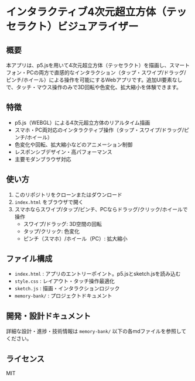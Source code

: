 # インタラクティブ4次元超立方体（テッセラクト）ビジュアライザー

## 概要
本アプリは、p5.jsを用いて4次元超立方体（テッセラクト）を描画し、スマートフォン・PCの両方で直感的なインタラクション（タップ・スワイプ/ドラッグ/ピンチ/ホイール）による操作を可能にするWebアプリです。追加UI要素なしで、タッチ・マウス操作のみで3D回転や色変化、拡大縮小を体験できます。

## 特徴
- p5.js（WEBGL）による4次元超立方体のリアルタイム描画
- スマホ・PC両対応のインタラクティブ操作（タップ・スワイプ/ドラッグ/ピンチ/ホイール）
- 色変化や回転、拡大縮小などのアニメーション制御
- レスポンシブデザイン・高パフォーマンス
- 主要モダンブラウザ対応

## 使い方
1. このリポジトリをクローンまたはダウンロード
2. `index.html` をブラウザで開く
3. スマホならスワイプ/タップ/ピンチ、PCならドラッグ/クリック/ホイールで操作
    - スワイプ/ドラッグ: 3D空間の回転
    - タップ/クリック: 色変化
    - ピンチ（スマホ）/ホイール（PC）: 拡大縮小

## ファイル構成
- `index.html` : アプリのエントリーポイント。p5.jsとsketch.jsを読み込む
- `style.css` : レイアウト・タッチ操作最適化
- `sketch.js` : 描画・インタラクションロジック
- `memory-bank/` : プロジェクトドキュメント

## 開発・設計ドキュメント
詳細な設計・進捗・技術情報は `memory-bank/` 以下の各mdファイルを参照してください。

## ライセンス
MIT
